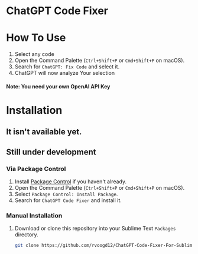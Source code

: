 # ChatGPT Code Fixer

# How To Use

1. Select any code
2. Open the Command Palette (`Ctrl+Shift+P` or `Cmd+Shift+P` on macOS).
3. Search for `ChatGPT: Fix Code` and select it.
4. ChatGPT will now analyze Your selection
#### Note: You need your own OpenAI API Key

# Installation

## It isn't available yet.
## Still under development

### Via Package Control

1. Install [Package Control](https://packagecontrol.io/installation) if you haven't already.
2. Open the Command Palette (`Ctrl+Shift+P` or `Cmd+Shift+P` on macOS).
3. Select `Package Control: Install Package`.
4. Search for `ChatGPT Code Fixer` and install it.

### Manual Installation

1. Download or clone this repository into your Sublime Text `Packages` directory.
   ```bash
   git clone https://github.com/rvoogd12/ChatGPT-Code-Fixer-For-Sublime-Text.git
